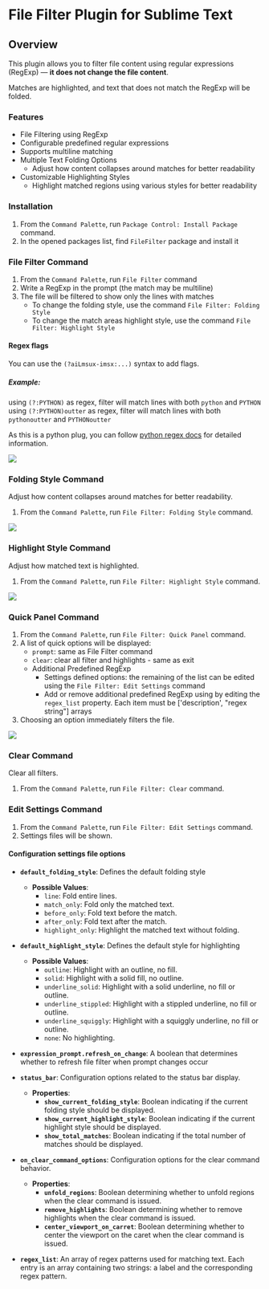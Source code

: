 # File Filter Plugin for Sublime Text

## Overview
This plugin allows you to filter file content using regular expressions (RegExp) — **it does not change the file content**.

Matches are highlighted, and text that does not match the RegExp will be folded.

### Features

- File Filtering using RegExp
- Configurable predefined regular expressions
- Supports multiline matching
- Multiple Text Folding Options
  - Adjust how content collapses around matches for better readability
- Customizable Highlighting Styles
  - Highlight matched regions using various styles for better readability

### Installation

1. From the `Command Palette`, run `Package Control: Install Package` command.
2. In the opened packages list, find `FileFilter` package and install it

### File Filter Command

1. From the `Command Palette`, run `File Filter` command
2. Write a RegExp in the prompt (the match may be multiline)
3. The file will be filtered to show only the lines with matches
    - To change the folding style, use the command `File Filter: Folding Style`
    - To change the match areas highlight style, use the command `File Filter: Highlight Style`

#### Regex flags

You can use the `(?aiLmsux-imsx:...)` syntax to add flags.


##### Example:
using `(?:PYTHON)` as regex, filter will match lines with both `python` and `PYTHON`
using `(?:PYTHON)outter` as regex, filter will match lines with both `pythonoutter` and `PYTHONoutter` 

As this is a python plug, you can follow [python regex docs](https://docs.python.org/3/library/re.html#regular-expression-syntax) for detailed information.

![](gifs/FileFilter_Filter.gif)

### Folding Style Command

Adjust how content collapses around matches for better readability.

1. From the `Command Palette`, run `File Filter: Folding Style` command.

![](gifs/FileFilter_FoldingStyle.gif)

### Highlight Style Command

Adjust how matched text is highlighted.

1. From the `Command Palette`, run `File Filter: Highlight Style` command.

![](gifs/FileFilter_HighlightTypes.gif)

### Quick Panel Command

1. From the `Command Palette`, run `File Filter: Quick Panel` command.
2. A list of quick options will be displayed:
    - `prompt`: same as File Filter command
    - `clear`: clear all filter and highlights - same as exit
    - Additional Predefined RegExp
        - Settings defined options: the remaining of the list can be edited using the `File Filter: Edit Settings` command
        - Add or remove additional predefined RegExp using by editing the `regex_list` property. Each item must be ['description', "regex string"] arrays
3. Choosing an option immediately filters the file.

![](gifs/FileFilter_QuickPanel.gif)

### Clear Command

Clear all filters.

1. From the `Command Palette`, run `File Filter: Clear` command.


### Edit Settings Command

1. From the `Command Palette`, run `File Filter: Edit Settings` command.
2. Settings files will be shown.

#### Configuration settings file options

- **`default_folding_style`**: Defines the default folding style
  - **Possible Values**:
    - `line`: Fold entire lines.
    - `match_only`: Fold only the matched text.
    - `before_only`: Fold text before the match.
    - `after_only`: Fold text after the match.
    - `highlight_only`: Highlight the matched text without folding.

- **`default_highlight_style`**: Defines the default style for highlighting
  - **Possible Values**:
    - `outline`: Highlight with an outline, no fill.
    - `solid`: Highlight with a solid fill, no outline.
    - `underline_solid`: Highlight with a solid underline, no fill or outline.
    - `underline_stippled`: Highlight with a stippled underline, no fill or outline.
    - `underline_squiggly`: Highlight with a squiggly underline, no fill or outline.
    - `none`: No highlighting.

- **`expression_prompt.refresh_on_change`**: A boolean that determines whether to refresh file filter when prompt changes occur

- **`status_bar`**: Configuration options related to the status bar display.
  - **Properties**:
    - **`show_current_folding_style`**: Boolean indicating if the current folding style should be displayed.
    - **`show_current_highlight_style`**: Boolean indicating if the current highlight style should be displayed.
    - **`show_total_matches`**: Boolean indicating if the total number of matches should be displayed.

- **`on_clear_command_options`**: Configuration options for the clear command behavior.
  - **Properties**:
    - **`unfold_regions`**: Boolean determining whether to unfold regions when the clear command is issued.
    - **`remove_highlights`**: Boolean determining whether to remove highlights when the clear command is issued.
    - **`center_viewport_on_carret`**: Boolean determining whether to center the viewport on the caret when the clear command is issued.

- **`regex_list`**: An array of regex patterns used for matching text. Each entry is an array containing two strings: a label and the corresponding regex pattern.